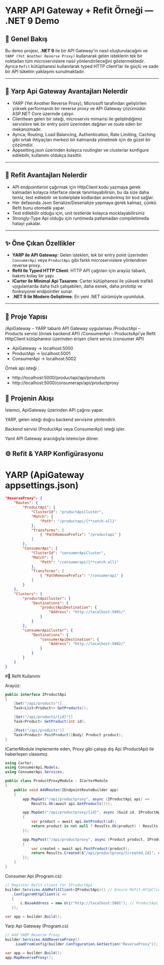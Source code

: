 # YARP API Gateway + Refit Örneği — .NET 9 Demo


## 📌 Genel Bakış

Bu demo projesi, **.NET 9** ile bir API Gateway'in nasıl oluşturulacağını ve  
`YARP (Yet Another Reverse Proxy)` kullanarak gelen isteklerin tek bir noktadan tüm microservislere  nasıl yönlendirileceğini göstermektedir.  
Ayrıca `Refit` kütüphanesi kullanılarak typed HTTP client’lar ile güçlü ve sade bir API tüketim yaklaşımı sunulmaktadır.

---

## 📌 Yarp Api Gateway Avantajları Nelerdir

-  YARP (Yet Another Reverse Proxy), Microsoft tarafından geliştirilen yüksek performanslı bir reverse proxy ve API Gateway çözümüdür. ASP.NET Core üzerinde çalışır.
-  Clienttean gelen bir isteği, microservis mimarisi ile geliştirdiğimiz servislere tek bir entry point üzerinden dağıtan ve route eden bir mekanızmadır.
-  Ayrıca; Routing, Load Balancing, Authentication, Rate Limiting, Caching gibi ortak ihtiyaçları merkezi bir katmanda yönetmek için de güzel bir çözümdür.
-  Appsetting.json üzerinden kolayca routingler ve clusterlar konfigure edilebilir, kullanımı oldukça basittir.

---

## 📌 Refit Avantajları Nelerdir

-  API endpointlerini çağırmak için HttpClient kodu yazmaya gerek kalmadan kolayca interface olarak tanımlayabilirsin, bu da size daha temiz, test edilebilir ve boilerplate kodlardan arındırılmış bir kod sağlar.
-  Her defasında Json Serialize/Deserialize yapmaya gerek kalmaz, çünkü Refit bunu otomatik yapar.
-  Test edilebilir olduğu için, unit testlerde kolayca mocklayabilirsiniz
-  Strongly-Type Api olduğu için runtimeda patlamadan compiletimeda hatayi yakalar.

---

## ✨ Öne Çıkan Özellikler

- **YARP ile API Gateway**: Gelen istekleri, tek bir entry point üzerinden `ConsumerApi` veya `ProductApi` gibi farklı microservislere yönlendiren reverse proxy.  
- **Refit ile Typed HTTP Client**: HTTP API çağrıları için arayüz tabanlı, bakımı kolay bir yapı.
- **ICarter ile Minimal Api Tasarımı**: Carter kütüphanesi ile yüksek trafikli uygulamarda daha hızlı çalışabilen, daha esnek, daha prototip ve fonksiyonel endpointler sunar.
- **.NET 9 ile Modern Geliştirme**: En yeni .NET sürümüyle uyumluluk.  

---

## 📂 Proje Yapısı

/ApiGateway – YARP tabanlı API Gateway uygulaması
/ProductApi – Products servisi (örnek backend API)
/ConsumerApi – ProductsApi'ye Refit HttpClient kütüphanesi üzerinden erişen client servis (consumer API)

- ApiGateway -> localhost:5000
- ProductApi -> localhost:5001
- ConsumerApi -> localhost:5002

Örnek api isteği :
- http://localhost:5000/productapi/api/products
- http://localhost:5000/consumerapi/api/productproxy

## 🔄 Projenin Akışı

İstemci, ApiGateway üzerinden API çağrısı yapar.

YARP, gelen isteği doğru backend servisine yönlendirir.

Backend servisi (ProductApi veya ConsumerApi) isteği işler.

Yanıt API Gateway aracılığıyla istemciye döner.


## ⚙️ Refit & YARP Konfigürasyonu

# YARP (ApiGateway appsettings.json)

```json
"ReverseProxy": {
    "Routes": {
        "ProductApi": {
            "ClusterId": "productApiCluster",
            "Match": {
                "Path": "/productapi/{**catch-all}"
            },
            "Transforms": [
                { "PathRemovePrefix": "/productapi" }
            ]
        },
        "ConsumerApi": {
            "ClusterId": "consumerApiCluster",
            "Match": {
                "Path": "/consumerapi/{**catch-all}"
            },
            "Transforms": [
                { "PathRemovePrefix": "/consumerapi" }
            ]
        }
    },
    "Clusters": {
        "productApiCluster": {
            "Destinations": {
                "productApiDestination": {
                    "Address": "http://localhost:5001/"
                }
            }
        },
        "consumerApiCluster": {
            "Destinations": {
                "consumerApiDestination": {
                    "Address": "http://localhost:5002/"
                }
            }
        }
    }
}
```

#🔹 Refit Kullanımı

Arayüz:

```csharp
public interface IProductApi
{
    [Get("/api/products")]
    Task<List<Product>> GetProducts();

    [Get("/api/products/{id}")]
    Task<Product> GetProduct(int id);

    [Post("/api/products")]
    Task<Product> PostProduct([Body] Product product);
}
```
ICarterModule implemente eden, Proxy gibi çalışıp dış Api (ProductApi) ile haberleşen classımız.

```csharp
using Carter;
using ConsumerApi.Models;
using ConsumerApi.Services;

public class ProductProxyModule : ICarterModule
{
    public void AddRoutes(IEndpointRouteBuilder app)
    {
        app.MapGet("/api/productproxy", async (IProductApi api) =>
            Results.Ok(await api.GetProducts()));

        app.MapGet("/api/productproxy/{id}", async (Guid id, IProductApi api) =>
        {
            var product = await api.GetProduct(id);
            return product is not null ? Results.Ok(product) : Results.NotFound();
        });

        app.MapPost("/api/productproxy", async (Product product, IProductApi api) =>
        {
            var created = await api.PostProduct(product);
            return Results.Created($"/api/productproxy/{created.Id}", created);
        });
    }
}
```

Consumer Api (Program.cs):

```csharp
// Register Refit client for IProductApi
builder.Services.AddRefitClient<IProductApi>() // Ensure Refit.HttpClientFactory package is installed
   .ConfigureHttpClient(c =>
   {
       c.BaseAddress = new Uri("http://localhost:5001"); // ProductApi URL
   });

var app = builder.Build();
```

Yarp Api Gateway (Program.cs)
```csharp
// Add YARP Reverse Proxy
builder.Services.AddReverseProxy()
    .LoadFromConfig(builder.Configuration.GetSection("ReverseProxy"));

var app = builder.Build();
app.MapReverseProxy();
```
